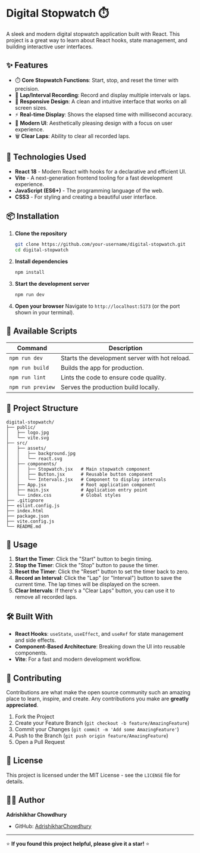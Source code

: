 # Digital Stopwatch ⏱️

A sleek and modern digital stopwatch application built with React. This project is a great way to learn about React hooks, state management, and building interactive user interfaces.

## ✨ Features

- ⏱️ **Core Stopwatch Functions**: Start, stop, and reset the timer with precision.
- 🚩 **Lap/Interval Recording**: Record and display multiple intervals or laps.
- 📱 **Responsive Design**: A clean and intuitive interface that works on all screen sizes.
- ⚡ **Real-time Display**: Shows the elapsed time with millisecond accuracy.
- 🎨 **Modern UI**: Aesthetically pleasing design with a focus on user experience.
- 🗑️ **Clear Laps**: Ability to clear all recorded laps.

## 🚀 Technologies Used

- **React 18** - Modern React with hooks for a declarative and efficient UI.
- **Vite** - A next-generation frontend tooling for a fast development experience.
- **JavaScript (ES6+)** - The programming language of the web.
- **CSS3** - For styling and creating a beautiful user interface.

## 📦 Installation

1.  **Clone the repository**
    ```bash
    git clone https://github.com/your-username/digital-stopwatch.git
    cd digital-stopwatch
    ```

2.  **Install dependencies**
    ```bash
    npm install
    ```

3.  **Start the development server**
    ```bash
    npm run dev
    ```

4.  **Open your browser**
    Navigate to `http://localhost:5173` (or the port shown in your terminal).

## 📜 Available Scripts

| Command       | Description                                |
|---------------|--------------------------------------------|
| `npm run dev`   | Starts the development server with hot reload. |
| `npm run build` | Builds the app for production.             |
| `npm run lint`  | Lints the code to ensure code quality.     |
| `npm run preview`| Serves the production build locally.       |


## 📁 Project Structure

```
digital-stopwatch/
├── public/
│   ├── logo.jpg
│   └── vite.svg
├── src/
│   ├── assets/
│   │   ├── background.jpg
│   │   └── react.svg
│   ├── components/
│   │   ├── Stopwatch.jsx   # Main stopwatch component
│   │   ├── Button.jsx      # Reusable button component
│   │   └── Intervals.jsx   # Component to display intervals
│   ├── App.jsx             # Root application component
│   ├── main.jsx            # Application entry point
│   └── index.css           # Global styles
├── .gitignore
├── eslint.config.js
├── index.html
├── package.json
├── vite.config.js
└── README.md
```

## 🎯 Usage

1.  **Start the Timer**: Click the "Start" button to begin timing.
2.  **Stop the Timer**: Click the "Stop" button to pause the timer.
3.  **Reset the Timer**: Click the "Reset" button to set the timer back to zero.
4.  **Record an Interval**: Click the "Lap" (or "Interval") button to save the current time. The lap times will be displayed on the screen.
5.  **Clear Intervals**: If there's a "Clear Laps" button, you can use it to remove all recorded laps.

## 🛠️ Built With

- **React Hooks**: `useState`, `useEffect`, and `useRef` for state management and side effects.
- **Component-Based Architecture**: Breaking down the UI into reusable components.
- **Vite**: For a fast and modern development workflow.

## 🤝 Contributing

Contributions are what make the open source community such an amazing place to learn, inspire, and create. Any contributions you make are **greatly appreciated**.

1.  Fork the Project
2.  Create your Feature Branch (`git checkout -b feature/AmazingFeature`)
3.  Commit your Changes (`git commit -m 'Add some AmazingFeature'`)
4.  Push to the Branch (`git push origin feature/AmazingFeature`)
5.  Open a Pull Request

## 📄 License

This project is licensed under the MIT License - see the `LICENSE` file for details.

## 👨‍💻 Author

**Adrishikhar Chowdhury**
- GitHub: [AdrishikharChowdhury](https://github.com/AdrishikharChowdhury)

---

⭐ **If you found this project helpful, please give it a star!** ⭐
